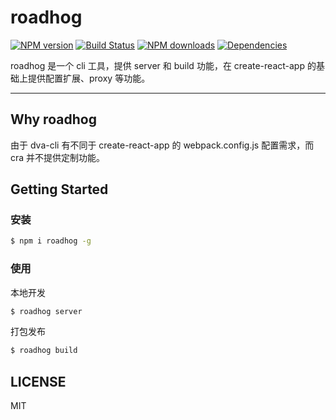 # roadhog

[![NPM version](https://img.shields.io/npm/v/roadhog.svg?style=flat)](https://npmjs.org/package/roadhog)
[![Build Status](https://img.shields.io/travis/sorrycc/roadhog.svg?style=flat)](https://travis-ci.org/sorrycc/roadhog)
[![NPM downloads](http://img.shields.io/npm/dm/roadhog.svg?style=flat)](https://npmjs.org/package/roadhog)
[![Dependencies](https://david-dm.org/sorrycc/roadhog/status.svg)](https://david-dm.org/sorrycc/roadhog)

roadhog 是一个 cli 工具，提供 server 和 build 功能，在 create-react-app 的基础上提供配置扩展、proxy 等功能。

---

## Why roadhog

由于 dva-cli 有不同于 create-react-app 的 webpack.config.js 配置需求，而 cra 并不提供定制功能。

## Getting Started

### 安装

```bash
$ npm i roadhog -g
```

### 使用

本地开发

```bash
$ roadhog server
```

打包发布

```bash
$ roadhog build
```

## LICENSE

MIT
